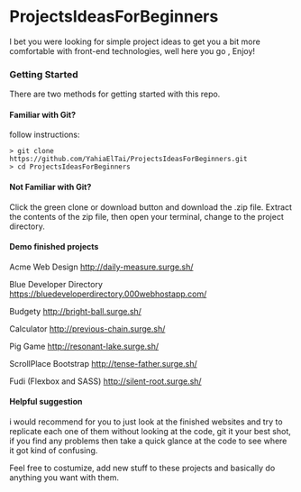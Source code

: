 # ProjectsIdeasForBeginners

I bet you were looking for simple project ideas to get you a bit more comfortable with front-end technologies, well here you go , Enjoy!


### Getting Started

There are two methods for getting started with this repo.

#### Familiar with Git?
follow instructions:

```
> git clone https://github.com/YahiaElTai/ProjectsIdeasForBeginners.git
> cd ProjectsIdeasForBeginners
```

#### Not Familiar with Git?

Click the green clone or download button   and download the .zip file.  Extract the contents of the zip file, then open your terminal, change to the project directory.

#### Demo finished projects

Acme Web Design    http://daily-measure.surge.sh/

Blue Developer Directory https://bluedeveloperdirectory.000webhostapp.com/

Budgety http://bright-ball.surge.sh/

Calculator http://previous-chain.surge.sh/

Pig Game http://resonant-lake.surge.sh/

ScrollPlace Bootstrap http://tense-father.surge.sh/

Fudi (Flexbox and SASS) http://silent-root.surge.sh/

#### Helpful suggestion

i would recommend for you to just look at the finished websites and try to replicate each one of them without looking at the code, git it your best shot,
if you find any problems then take a quick glance at the code to see where it got kind of confusing.

Feel free to costumize, add new stuff to these projects and basically do anything you want with them.

